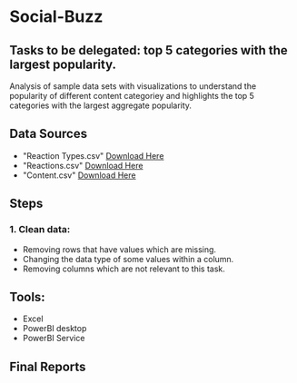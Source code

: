 
#                                Social-Buzz

## Tasks to be delegated: top 5 categories with the largest popularity.
Analysis of sample data sets with visualizations to understand the popularity of different content categoriey and highlights the top 5 categories with the
largest aggregate popularity.

## Data Sources
- "Reaction Types.csv" [Download Here]( https://cdn.theforage.com/vinternships/companyassets/T6kdcdKSTfg2aotxT/MsAqi7SNLKw3C6LAr/1664298399720/ReactionTypes.csv)
- "Reactions.csv" [Download Here](https://cdn.theforage.com/vinternships/companyassets/T6kdcdKSTfg2aotxT/MsAqi7SNLKw3C6LAr/1664298375459/Reactions.csv)
- "Content.csv" [Download Here](https://cdn.theforage.com/vinternships/companyassets/T6kdcdKSTfg2aotxT/MsAqi7SNLKw3C6LAr/1664298350004/Content.csv)

## Steps
### 1. Clean data:
- Removing rows that have values which are missing.
- Changing the data type of some values within a column.
- Removing columns which are not relevant to this task.
  


  
## Tools: 
- Excel 
- PowerBI desktop
- PowerBI Service

## Final Reports
